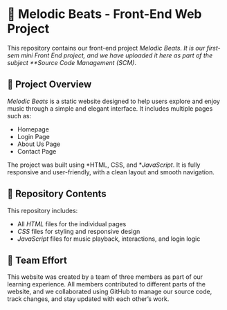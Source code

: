 # 🎵 Melodic Beats - Front-End Web Project
This repository contains our front-end project *Melodic Beats. It is our first-sem mini Front End project, and we have uploaded it here as part of the subject **Source Code Management (SCM)*.
## 📌 Project Overview
*Melodic Beats* is a static website designed to help users explore and enjoy music through a simple and elegant interface. It includes multiple pages such as:
- Homepage  
- Login Page   
- About Us Page  
- Contact Page

The project was built using *HTML, CSS, and **JavaScript*. It is fully responsive and user-friendly, with a clean layout and smooth navigation.
## 📁 Repository Contents
This repository includes:
- All *HTML* files for the individual pages  
- *CSS* files for styling and responsive design  
- *JavaScript* files for music playback, interactions, and login logic  
## 👥 Team Effort
This website was created by a team of three members as part of our learning experience. All members contributed to different parts of the website, and we collaborated using GitHub to manage our source code, track changes, and stay updated with each other’s work.
